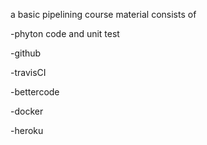 a basic pipelining course material consists of

-phyton code and unit test

-github

-travisCI

-bettercode

-docker

-heroku


